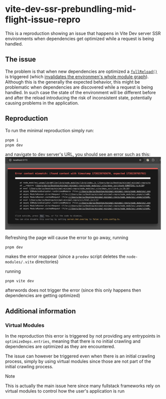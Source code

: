 # vite-dev-ssr-prebundling-mid-flight-issue-repro

This is a reproduction showing an issue that happens in Vite Dev server SSR environments when
dependencies get optimized while a request is being handled.

## The issue

The problem is that when new dependencies are optimized a [`fullReload()`](https://github.com/vitejs/vite/blob/353c467610e2d92c0929fa4abd03f2cbd26e34ed/packages/vite/src/node/optimizer/optimizer.ts#L492) is triggered (which [invalidates the environmen's whole module graph](https://github.com/vitejs/vite/blob/353c467610e2d92c0929fa4abd03f2cbd26e34ed/packages/vite/src/node/optimizer/optimizer.ts#L515)). Although this is the generally the expected behavior, this might be problematic when dependencies are discovered while a request is being handled. In such case the state of the environment will be different before and after the reload introducing the risk of inconsistent state, potentially causing problems in the application.

## Reproduction

To run the minimal reproduction simply run:

```
pnpm i
pnpm dev
```

and navigate to dev server's URL, you should see an error such as this:
![screenshot of the error overlay](./error-screenshot.png)

Refreshing the page will cause the error to go away, running

```
pnpm dev
```

makes the error reappear (since a `predev` script deletes the `node-modules/.vite` directories)

running

```
pnpm vite dev
```

afterwords does not trigger the error (since this only happens then dependencies are getting optimized)

## Additional information

### Virtual Modules

In the reproduction this error is triggered by not providing any entrypoints in `optimizeDeps.entries`, meaning that there is no initial crawling and dependencies are optimized as they are encountered.

The issue can however be triggered even when there is an initial crawling process, simply by using virtual modules since those are not part of the initial crawling process.

> [!Note]
> This is actually the main issue here since many fullstack frameworks
> rely on virtual modules to control how the user's application is run
